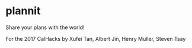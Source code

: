 # plannit
Share your plans with the world!

For the 2017 CalHacks by Xufei Tan, Albert Jin, Henry Muller, Steven Tsay
